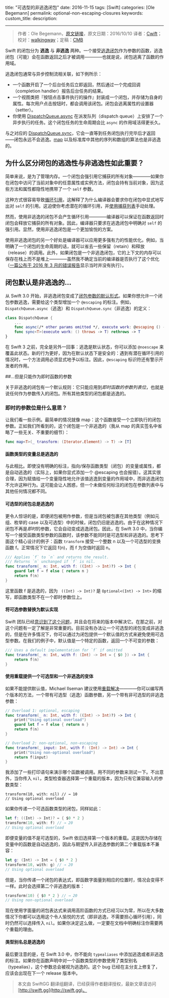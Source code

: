 title: "可选型的非逃逸闭包"
date: 2016-11-15
tags: [Swift]
categories: [Ole Begemann]
permalink: optional-non-escaping-closures
keywords: 
custom_title: 
description: 

---
> 作者：Ole Begemann，[原文链接](https://oleb.net/blog/2016/10/optional-non-escaping-closures/)，原文日期：2016/10/10
> 译者：[Cwift](http://blog.csdn.net/cg1991130)；校对：[walkingway](http://chengway.in/)；定稿：[CMB](https://github.com/chenmingbiao)
  







<!--此处开始正文-->

Swift 的闭包分为 **逃逸** 与 **非逃逸** 两种。一个接受[逃逸闭包](https://developer.apple.com/library/content/documentation/Swift/Conceptual/Swift_Programming_Language/Closures.html)作为参数的函数，逃逸闭包（可能）会在函数返回之后才被调用————也就是说，闭包逃离了函数的作用域。

逃逸闭包通常与异步控制流相关联，如下例所示：

* 一个函数开启了一个后台任务后立即返回，然后通过一个完成回调（completion handler）报告后台任务的结果。
* 一个视图类把『按钮点击事件执行的操作』封装成一个闭包，并存储为自身的属性。每次用户点击按钮时，都会调用该闭包。闭包会逃离属性的设置器（setter）。
* 你使用 [DispatchQueue.async]() 在派发队列（dispatch queue）上安排了一个异步执行的任务。这个闭包任务的生命周期会比 `async` 的作用域活得更长久。

与之对应的 [DispatchQueue.sync](https://developer.apple.com/reference/dispatch/dispatchqueue/2016081-sync)，它会一直等到任务闭包执行完毕后才返回——闭包永远不会逃逸。[map](https://developer.apple.com/reference/swift/sequence/1641748-map) 以及标准库中其他的序列和数组的算法也是非逃逸的。

<!--more-->

## 为什么区分闭包的逃逸性与非逃逸性如此重要？

简单来说，是为了管理内存。一个闭包会强引用它捕获的所有对象————如果你在闭包中访问了当前对象中的任意属性或实例方法，闭包会持有当前对象，因为这些方法和属性都隐性地携带了一个 `self` 参数。

这种方式很容易导致[循环引用](https://developer.apple.com/library/content/documentation/Swift/Conceptual/Swift_Programming_Language/AutomaticReferenceCounting.html#//apple_ref/doc/uid/TP40014097-CH20-ID56)，这解释了为什么编译器会要求你在闭包中显式地写出对 `self` 的引用。这迫使你考虑潜在的循环引用，并[使用捕获列表](https://developer.apple.com/library/content/documentation/Swift/Conceptual/Swift_Programming_Language/AutomaticReferenceCounting.html#//apple_ref/doc/uid/TP40014097-CH20-ID56)手动处理。

然而，使用非逃逸的闭包不会产生循环引用————编译器可以保证在函数返回时闭包会释放它捕获的所有对象。因此，编译器只要求在逃逸闭包中明确对 `self` 的强引用。显然，使用非逃逸闭包是一个更加愉悦的方案。

使用非逃逸闭包的另一个好处是编译器可以应用更多强有力的性能优化。例如，当明确了一个闭包的生命周期的话，就可以省去一些保留（retain）和释放（release）的调用。此外，如果闭包是一个非逃逸闭包，它的上下文的内存可以保存在栈上而不是堆上————虽然我不确定当前的编译器是否执行了这个优化（[一篇公布于 2016 年 3 月的错误报告](https://bugs.swift.org/browse/SR-904)显示当时并没有执行）。

## 闭包默认是非逃逸的...

从 Swift 3.0 开始，非逃逸闭包变成了[闭包参数的默认形式](https://github.com/apple/swift-evolution/blob/master/proposals/0103-make-noescape-default.md)。如果你想允许一个闭包参数逃逸，需要给这个类型增加一个 `@escaping` 的标注。例如，` DispatchQueue.async `（逃逸）和 `DispatchQueue.sync`（非逃逸）的定义：

```swift
class DispatchQueue {
    ...
    func async(/* other params omitted */, execute work: @escaping () -> Void)
    func sync<T>(execute work: () throws -> T) rethrows -> T
}
```

在 Swift 3 之前，完全是另外一回事：逃逸是默认状态，你可以添加 `@noescape` 来覆盖此状态。新的行为更好，因为在默认状态下是安全的：遇到有潜在循环引用的情况时，一个方法调用必须显式地予以标注。因此，`@escaping` 标识符还有警示开发者的作用。

##...但是只能作为即时函数的参数

关于非逃逸的闭包有一个默认规则：它只能应用到*即时函数的参数列表位*，也就是说任何作为参数传入的闭包。所有其他类型的闭包都是逃逸的。

### 即时的参数位是什么意思？

让我们看一些示例。最简单的情况就像 map：这个函数接受一个立即执行的闭包参数。正如我们所看到的，这个闭包是一个非逃逸的（我从 map 的真实签名中省略了一些无关、不重要的细节）：

```swift
func map<T>(_ transform: (Iterator.Element) -> T) -> [T]
```

#### 函数类型的变量总是逃逸的

与此相比。即使没有明确的标注，指向/保存函数类型（闭包）的变量或属性，都是自动逃逸的（实际上，如果你显式添加一个 @escaping 也会报错）。这其实很合理，因为赋值给一个变量隐性地允许该值逃逸到变量的作用域中，而非逃逸闭包不允许这种行为。这可能会让人困惑，但一个未做任何标注的闭包在参数列表中与其他任何情况都不同。

#### 可选型的闭包总是逃逸的

更令人惊讶的是，即便闭包被用作参数，但是当闭包被包裹在其他类型（例如元组、枚举的 case 以及可选型）中的时候，闭包仍旧是逃逸的。由于在这种情况下闭包不再是*即时*的参数，它会自动变成逃逸闭包。因此，在 Swift 3.0 中，当你编写一个接受函数类型参数的函数时，该参数不能同时是可选型和非逃逸的。思考下面这个精心设计的例子：函数 `transform` 接受一个整数 n 以及一个可选型的变换函数 f。正常情况下它返回 f(n)，而 f 为空值时返回 n。

```swift
/// Applies `f` to `n` and returns the result.
/// Returns `n` unchanged if `f` is nil.
func transform(_ n: Int, with f: ((Int) -> Int)?) -> Int {
    guard let f = f else { return n }
    return f(n)
}
```
这里函数 f 是逃逸的，因为 ` ((Int) -> Int)?` 是 `Optional<(Int) -> Int>` 的缩写，即函数类型不在一个即时参数位上。

#### 将可选参数替换为默认实现

Swift 团队已经[意识到了这个问题](https://bugs.swift.org/browse/SR-2444)，并且会在将来的版本中解决它。在那之前，对这个问题有一定了解是非常重要的。目前没有办法让一个可选型的闭包变成非逃逸的，但是在许多情况下，你可以通过为闭包提供一个默认值的方式来避免使用可选型参数。在我们的例子中，默认值是一个特定的函数，返回一个不可变的参数：

```swift
/// Uses a default implementation for `f` if omitted
func transform(_ n: Int, with f: (Int) -> Int = { $0 }) -> Int {
    return f(n)
}
```

#### 使用重载提供一个可选型和一个非逃逸的变体

如果不能提供默认值，Michael Ilseman 建议使用[重载解决](https://lists.swift.org/pipermail/swift-users/Week-of-Mon-20160912/003300.html)————你可以编写两个版本的方法，一个带有可选型（逃逸）函数参数，另一个带有非可选型的非逃逸参数：

```swift
// Overload 1: optional, escaping
func transform(_ n: Int, with f: ((Int) -> Int)?) -> Int {
    print("Using optional overload")
    guard let f = f else { return n }
    return f(n)
}

// Overload 2: non-optional, non-escaping
func transform(_ input: Int, with f: (Int) -> Int) -> Int {
    print("Using non-optional overload")
    return f(input)
}
```
我添加了一些打印语句来演示哪个函数被调用。用不同的参数来测试一下。不出意外，当你传入 `nil`，类型检查器选择第一个重载的版本，因为只有它兼容输入的参数类型：

```swfit
transform(10, with: nil) // → 10
// Using optional overload
```

如果你传递一个可选函数类型的闭包，同样如此：

```swift
let f: ((Int) -> Int)? = { $0 * 2 }
transform(10, with: f) // → 20
// Using optional overload
```
即便变量的值不是可选型的，Swift 依旧选择第一个版本的重载。这是因为存储在变量中的函数是自动逃逸的，因此与期望传入非逃逸参数的第二个重载版本不兼容：

```swift
let g: (Int) -> Int = { $0 * 2 }
transform(10, with: g) // → 20
// Using optional overload
```

但是，当你传递一个闭包的表达式，即函数字面量到相应的位置时，情况会变得不一样。此时会选择第二个非逃逸的版本：

```swift
transform(10) { $0 * 2 } // → 20
// Using non-optional overload
```
现在使用字面量的闭包表达式来调用高阶函数的方式已经习以为常，所以在大多数情况下你都可以选用这个令人愉悦的方式（即非逃逸，不需要担心循环引用），同时仍然可以选择传入 `nil`。如果你决定这么做，一定要在文档中明确标注你需要两个重载的理由。

#### 类型别名总是逃逸的

最后要注意的是，在 Swift 3.0 中，你不能向 `typealiases` 中添加逃逸或者非逃逸的标注。如果你在函数声明中对一个函数类型的参数使用了类型别名（typealias），这个参数总会被视为逃逸的。这个 bug 已经在主分支上修复了，应该会出现在下一个 release 版本中。

> 本文由 SwiftGG 翻译组翻译，已经获得作者翻译授权，最新文章请访问 [http://swift.gg](http://swift.gg)。